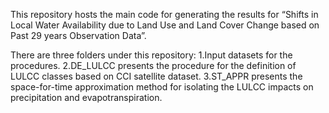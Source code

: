 This repository hosts the main code for generating the results for “Shifts in Local Water Availability due to Land Use and Land Cover Change based on Past 29 years Observation Data”.

There are three folders under this repository:
1.Input datasets for the procedures.
2.DE_LULCC presents the procedure for the definition of LULCC classes based on CCI satellite dataset. 
3.ST_APPR presents the space-for-time approximation method for isolating the LULCC impacts on precipitation and evapotranspiration.
